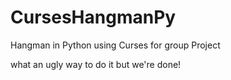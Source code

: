 # CursesHangmanPy
Hangman in Python using Curses for group Project

what an ugly way to do it but we're done!
